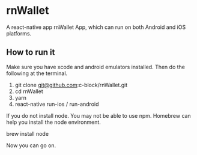 # rnWallet
A react-native app rnWallet App, which can run on both Android and iOS platforms.

## How to run it
Make sure you have xcode and android emulators installed.
Then do the following at the terminal.

1. git clone git@github.com:c-block/rnWallet.git
2. cd rnWallet
3. yarn
4. react-native run-ios / run-android

If you do not install node. You may not be able to use npm. 
Homebrew can help you install the node environment.

brew install node  

Now you can go on.



